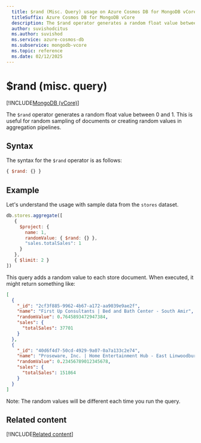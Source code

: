 ```yaml
---
  title: $rand (Misc. Query) usage on Azure Cosmos DB for MongoDB vCore
  titleSuffix: Azure Cosmos DB for MongoDB vCore
  description: The $rand operator generates a random float value between 0 and 1.
  author: suvishodcitus
  ms.author: suvishod
  ms.service: azure-cosmos-db
  ms.subservice: mongodb-vcore
  ms.topic: reference
  ms.date: 02/12/2025
---
```


# $rand (misc. query)

[!INCLUDE[MongoDB (vCore)](~/reusable-content/ce-skilling/azure/includes/cosmos-db/includes/appliesto-mongodb-vcore.md)]

The `$rand` operator generates a random float value between 0 and 1. This is useful for random sampling of documents or creating random values in aggregation pipelines.

## Syntax

The syntax for the `$rand` operator is as follows:

```javascript
{ $rand: {} }
```

## Example

Let's understand the usage with sample data from the `stores` dataset.

```javascript
db.stores.aggregate([
   { 
     $project: {
       name: 1,
       randomValue: { $rand: {} },
       "sales.totalSales": 1
     }
   },
   { $limit: 2 }
])
```

This query adds a random value to each store document. When executed, it might return something like:

```json
[
  {
    "_id": "2cf3f885-9962-4b67-a172-aa9039e9ae2f",
    "name": "First Up Consultants | Bed and Bath Center - South Amir",
    "randomValue": 0.7645893472947384,
    "sales": {
      "totalSales": 37701
    }
  },
  {
    "_id": "40d6f4d7-50cd-4929-9a07-0a7a133c2e74",
    "name": "Proseware, Inc. | Home Entertainment Hub - East Linwoodbury",
    "randomValue": 0.23456789012345678,
    "sales": {
      "totalSales": 151864
    }
  }
]
```

Note: The random values will be different each time you run the query.

## Related content

[!INCLUDE[Related content](../includes/related-content.md)]
